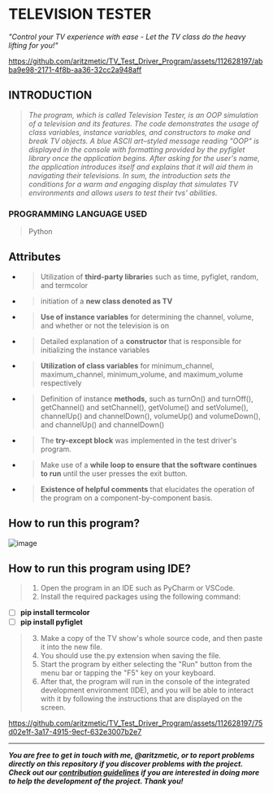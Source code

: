 # **TELEVISION TESTER**
_"Control your TV experience with ease - Let the TV class do the heavy lifting for you!"_

https://github.com/aritzmetic/TV_Test_Driver_Program/assets/112628197/abba9e98-2171-4f8b-aa36-32cc2a948aff

## **INTRODUCTION**
> _The program, which is called Television Tester, is an OOP simulation of a television and its features. The code demonstrates the usage of class variables, instance variables, and constructors to make and break TV objects. A blue ASCII art–styled message reading "OOP" is displayed in the console with formatting provided by the pyfiglet library once the application begins. After asking for the user's name, the application introduces itself and explains that it will aid them in navigating their televisions. In sum, the introduction sets the conditions for a warm and engaging display that simulates TV environments and allows users to test their tvs' abilities._

### **PROGRAMMING LANGUAGE USED**
> Python

## **Attributes**
- > Utilization of **third-party librarie**s such as time, pyfiglet, random, and termcolor
- > initiation of a **new class denoted as TV**
- > **Use of instance variables** for determining the channel, volume, and whether or not the television is on
- > Detailed explanation of a **constructor** that is responsible for initializing the instance variables
- > **Utilization of class variables** for minimum_channel, maximum_channel, minimum_volume, and maximum_volume respectively
- > Definition of instance **methods,** such as turnOn() and turnOff(), getChannel() and setChannel(), getVolume() and setVolume(), channelUp() and channelDown(), volumeUp() and volumeDown(), and channelUp() and channelDown()
- > The **try-except block** was implemented in the test driver's program.
- > Make use of a **while loop to ensure that the software continues to run** until the user presses the exit button.
- > **Existence of helpful comments** that elucidates the operation of the program on a component-by-component basis.

## **How to run this program?**
![image](https://github.com/aritzmetic/TV_Test_Driver_Program/assets/112628197/65c9020b-a98b-44fc-9509-08d1842d9ae2)

## **How to run this program using IDE?**
> 1. Open the program in an IDE such as PyCharm or VSCode.
> 2. Install the required packages using the following command:
 - [ ] **pip install termcolor**
 - [ ] **pip install pyfiglet**
> 3. Make a copy of the TV show's whole source code, and then paste it into the new file.
> 4. You should use the.py extension when saving the file.
> 5. Start the program by either selecting the "Run" button from the menu bar or tapping the "F5" key on your keyboard.
> 6. After that, the program will run in the console of the integrated development environment (IDE), and you will be able to interact with it by following the instructions that are displayed on the screen.

https://github.com/aritzmetic/TV_Test_Driver_Program/assets/112628197/75d02e1f-3a17-4915-9ecf-632e3007b2e7

--------------------------------------------------------------------------------------------------------------------------------------------------

**_You are free to get in touch with me, @aritzmetic,  or to report problems directly on this repository if you discover problems with the project. Check out our [contribution guidelines](https://docs.github.com/en/communities/setting-up-your-project-for-healthy-contributions/setting-guidelines-for-repository-contributors) if you are interested in doing more to help the development of the project. Thank you!_** 
